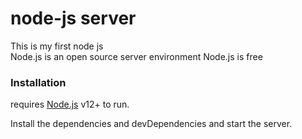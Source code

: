 # node-js server
This is my first node js  
Node.js is an open source server environment
Node.js is free


### Installation

requires [Node.js](https://nodejs.org/) v12+ to run.

Install the dependencies and devDependencies and start the server.

